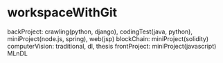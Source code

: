 # workspaceWithGit
backProject: crawling(python, django), codingTest(java, python), miniProject(node.js, spring), web(jsp)
blockChain: miniProject(solidity)
computerVision: traditional, dl, thesis
frontProject: miniProject(javascript)
MLnDL
